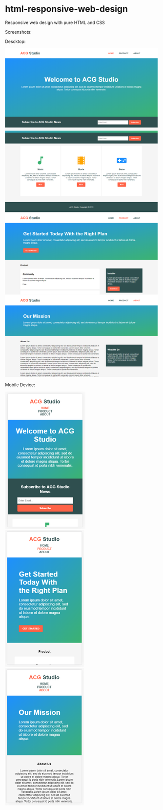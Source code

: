 # html-responsive-web-design
Responsive web design with pure HTML and CSS

Screenshots:

Descktop:

<img src="screenshots/desktop/index1.png" width="500">
<img src="screenshots/desktop/index2.png" width="500">
<img src="screenshots/desktop/product.png" width="500">
<img src="screenshots/desktop/about.png" width="500">


Mobile Device:

<img src="screenshots/mobile/index-mobile.png" height="450"> <img src="screenshots/mobile/product-mobile.png" height="450"> <img src="screenshots/mobile/about-mobile.png" height="450">
